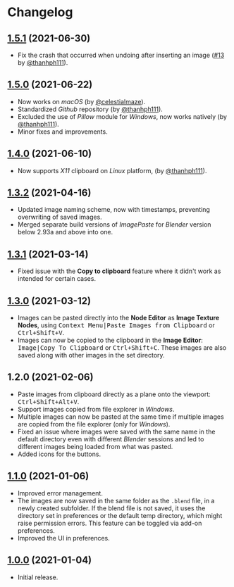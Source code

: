 <!-- @format -->

# Changelog

## [1.5.1](https://github.com/Yeetus3141/ImagePaste/compare/v1.5.0...v1.5.1) (2021-06-30)

- Fix the crash that occurred when undoing after inserting an image ([#13](https://github.com/Yeetus3141/ImagePaste/issues/13) by [@thanhph111](https://github.com/thanhph111)).

## [1.5.0](https://github.com/Yeetus3141/ImagePaste/compare/v1.4.0...v1.5.0) (2021-06-22)

- Now works on _macOS_ (by [@celestialmaze](https://twitter.com/cmzw_)).
- Standardized _Github_ repository (by [@thanhph111](https://github.com/thanhph111)).
- Excluded the use of _Pillow_ module for _Windows_, now works natively (by [@thanhph111](https://github.com/thanhph111)).
- Minor fixes and improvements.

## [1.4.0](https://github.com/Yeetus3141/ImagePaste/compare/v1.3.2...v1.4.0) (2021-06-10)

- Now supports _X11_ clipboard on _Linux_ platform, (by [@thanhph111](https://github.com/thanhph111)).

## [1.3.2](https://github.com/Yeetus3141/ImagePaste/compare/v1.3.1...v1.3.2) (2021-04-16)

- Updated image naming scheme, now with timestamps, preventing overwriting of saved images.
- Merged separate build versions of _ImagePaste_ for _Blender_ version below 2.93a and above into one.

## [1.3.1](https://github.com/Yeetus3141/ImagePaste/compare/v1.3.0...v1.3.1) (2021-03-14)

- Fixed issue with the **Copy to clipboard** feature where it didn't work as intended for certain cases.

## [1.3.0](https://github.com/Yeetus3141/ImagePaste/compare/v1.1.0...v1.3.0) (2021-03-12)

- Images can be pasted directly into the **Node Editor** as **Image Texture Nodes**, using <kbd><kbd>Context Menu</kbd>|<kbd>Paste Images from Clipboard</kbd></kbd> or <kbd><kbd>Ctrl</kbd>+<kbd>Shift</kbd>+<kbd>V</kbd></kbd>.
- Images can now be copied to the clipboard in the **Image Editor**: <kbd><kbd>Image</kbd>|<kbd>Copy To Clipboard</kbd></kbd> or <kbd><kbd>Ctrl</kbd>+<kbd>Shift</kbd>+<kbd>C</kbd></kbd>. These images are also saved along with other images in the set directory.


## 1.2.0 (2021-02-06)

- Paste images from clipboard directly as a plane onto the viewport: <kbd><kbd>Ctrl</kbd>+<kbd>Shift</kbd>+<kbd>Alt</kbd>+<kbd>V</kbd></kbd>.
- Support images copied from file explorer in _Windows_.
- Multiple images can now be pasted at the same time if multiple images are copied from the file explorer (only for _Windows_).
- Fixed an issue where images were saved with the same name in the default directory even with different _Blender_ sessions and led to different images being loaded from what was pasted.
- Added icons for the buttons.

## [1.1.0](https://github.com/Yeetus3141/ImagePaste/compare/v1.0.0...v1.1.0) (2021-01-06)

- Improved error management.
- The images are now saved in the same folder as the `.blend` file, in a newly created subfolder. If the blend file is not saved, it uses the directory set in preferences or the default temp directory, which might raise permission errors. This feature can be toggled via add-on preferences.
- Improved the UI in preferences.

## [1.0.0](https://github.com/Yeetus3141/ImagePaste/releases/tag/v1.0.0) (2021-01-04)

- Initial release.
